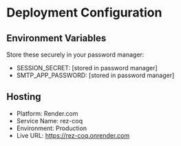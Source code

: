 # Deployment Configuration

## Environment Variables
Store these securely in your password manager:

- SESSION_SECRET: [stored in password manager]
- SMTP_APP_PASSWORD: [stored in password manager]

## Hosting
- Platform: Render.com
- Service Name: rez-coq
- Environment: Production
- Live URL: https://rez-coq.onrender.com